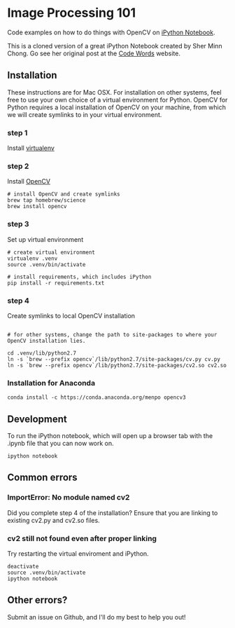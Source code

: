 # Image Processing 101

Code examples on how to do things with OpenCV on [iPython Notebook](http://ipython.org/notebook.html).

This is a cloned version of a great iPython Notebook created by Sher Minn Chong. Go see her original post at the [Code Words](https://codewords.recurse.com/issues/six/image-processing-101) website. 

## Installation

These instructions are for Mac OSX. For installation on other systems, feel free to use your own choice of a virtual environment for Python. OpenCV for Python requires a local installation of OpenCV on your machine, from which we will create symlinks to in your virtual environment.

### step 1
Install [virtualenv](https://virtualenv.readthedocs.org/en/latest/)

### step 2
Install [OpenCV](http://opencv.org/)


```
# install OpenCV and create symlinks
brew tap homebrew/science
brew install opencv
```
### step 3
Set up virtual environment

```
# create virtual environment
virtualenv .venv
source .venv/bin/activate

# install requirements, which includes iPython 
pip install -r requirements.txt
```

### step 4
Create symlinks to local OpenCV installation

```

# for other systems, change the path to site-packages to where your OpenCV installation lies. 

cd .venv/lib/python2.7
ln -s `brew --prefix opencv`/lib/python2.7/site-packages/cv.py cv.py
ln -s `brew --prefix opencv`/lib/python2.7/site-packages/cv2.so cv2.so

```

### Installation for Anaconda

```
conda install -c https://conda.anaconda.org/menpo opencv3
```

## Development

To run the iPython notebook, which will open up a browser tab with the .ipynb file that you can now work on.

```
ipython notebook
```

## Common errors

### ImportError: No module named cv2
Did you complete step 4 of the installation? Ensure that you are linking to existing cv2.py and cv2.so files. 

### cv2 still not found even after proper linking
Try restarting the virtual enviroment and iPython.

```
deactivate
source .venv/bin/activate
ipython notebook
```

## Other errors?
Submit an issue on Github, and I'll do my best to help you out!

